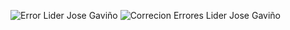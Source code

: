 ![Error Lider Jose Gaviño](https://github.com/user-attachments/assets/52962f0c-ff70-44d6-9c61-5cc96f227554)
![Correcion Errores Lider Jose Gaviño](https://github.com/user-attachments/assets/5f00423f-863a-4186-afa7-94b4cd18935d)
